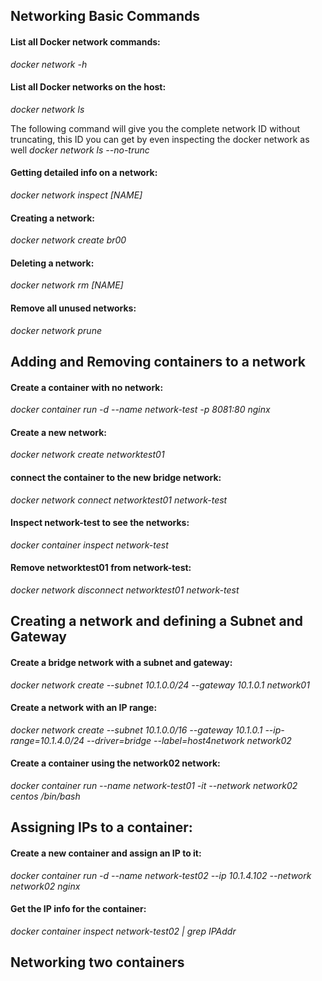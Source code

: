 ## Networking Basic Commands

#### List all Docker network commands:
_docker network -h_

#### List all Docker networks on the host:
_docker network ls_

The following command will give you the complete network ID without truncating, this ID you can get by even inspecting the docker network as well
_docker network ls --no-trunc_

#### Getting detailed info on a network:
_docker network inspect [NAME]_
#### Creating a network:
_docker network create br00_
#### Deleting a network:
_docker network rm [NAME]_
#### Remove all unused networks:
_docker network prune_

## Adding and Removing containers to a network

#### Create a container with no network:
_docker container run -d --name network-test -p 8081:80 nginx_
#### Create a new network:
_docker network create networktest01_
####  connect the container to the new bridge network:
_docker network connect networktest01 network-test_
#### Inspect network-test to see the networks:
_docker container inspect network-test_
#### Remove networktest01 from network-test:
_docker network disconnect networktest01 network-test_

## Creating a network and defining a Subnet and Gateway

#### Create a bridge network with a subnet and gateway:
_docker network create --subnet 10.1.0.0/24 --gateway 10.1.0.1 network01_

#### Create a network with an IP range:
_docker network create --subnet 10.1.0.0/16 --gateway 10.1.0.1 --ip-range=10.1.4.0/24 --driver=bridge --label=host4network network02_

#### Create a container using the network02 network:
_docker container run --name network-test01 -it --network network02 centos /bin/bash_

## Assigning IPs to a container:

#### Create a new container and assign an IP to it:
_docker container run -d --name network-test02 --ip 10.1.4.102 --network network02 nginx_

#### Get the IP info for the container:
_docker container inspect network-test02 | grep IPAddr_

## Networking two containers





